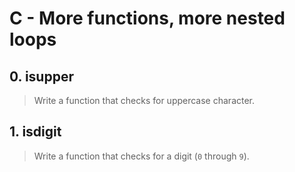 # C - More functions, more nested loops

## 0. isupper
> Write a function that checks for uppercase character.

## 1. isdigit
> Write a function that checks for a digit (`0` through `9`).
